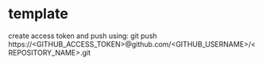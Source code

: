 # template
create access token and push using:
git push https://<GITHUB_ACCESS_TOKEN>@github.com/<GITHUB_USERNAME>/<REPOSITORY_NAME>.git
